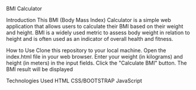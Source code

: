 BMI Calculator

Introduction
This BMI (Body Mass Index) Calculator is a simple web application that allows users to calculate their BMI based on their weight and height. BMI is a widely used metric to assess body weight in relation to height and is often used as an indicator of overall health and fitness.

How to Use
Clone this repository to your local machine.
Open the index.html file in your web browser.
Enter your weight (in kilograms) and height (in meters) in the input fields.
Click the "Calculate BMI" button.
The BMI result will be displayed

Technologies Used
HTML
CSS/BOOTSTRAP
JavaScript
